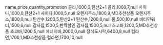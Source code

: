 name,price,quantity,promotion
콜라,1000,0,탄산2+1
콜라,1000,7,null
사이다,1000,0,탄산2+1
사이다,1000,5,null
오렌지주스,1800,9,MD추천상품
오렌지주스,1800,0,null
탄산수,1200,5,탄산2+1
탄산수,1200,0,null
물,500,10,null
비타민워터,1500,6,null
감자칩,1500,5,반짝할인
감자칩,1500,5,null
초코바,1200,5,MD추천상품
초코바,1200,5,null
에너지바,2000,0,null
정식도시락,6400,8,null
컵라면,1700,1,MD추천상품
컵라면,1700,10,null
